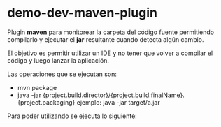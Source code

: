 # demo-dev-maven-plugin

Plugin **maven** para monitorear la carpeta del código fuente permitiendo compilarlo y ejecutar el **jar** resultante cuando detecta algún cambio.

El objetivo es permitir utilizar un IDE y no tener que volver a compilar el código y luego lanzar la aplicación.

Las operaciones que se ejecutan son:
- mvn package
- java -jar {project.build.director}/{project.build.finalName}.{project.packaging}
 ejemplo: java -jar target/a.jar

Para poder utilizando se ejecuta lo siguiente: